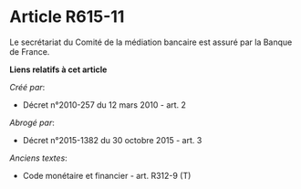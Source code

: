 # Article R615-11

Le secrétariat du Comité de la médiation bancaire est assuré par la Banque de France.

**Liens relatifs à cet article**

_Créé par_:

  - Décret n°2010-257 du 12 mars 2010 - art. 2

_Abrogé par_:

  - Décret n°2015-1382 du 30 octobre 2015 - art. 3

_Anciens textes_:

  - Code monétaire et financier - art. R312-9 (T)
